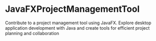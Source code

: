# JavaFXProjectManagementTool
Contribute to a project management tool using JavaFX. Explore desktop application development with Java and create tools for efficient project planning and collaboration
